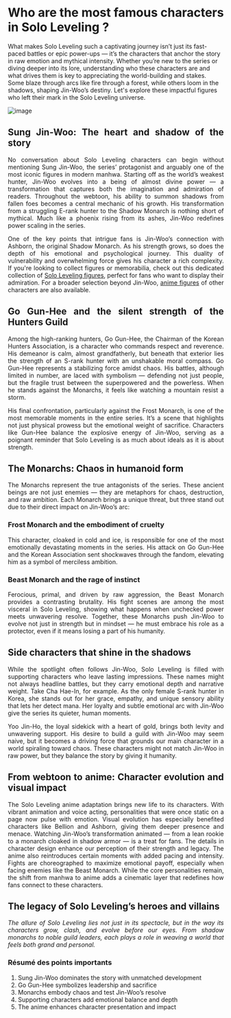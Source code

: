 # Who are the most famous characters in Solo Leveling ?

What makes Solo Leveling such a captivating journey isn’t just its fast-paced battles or epic power-ups — it’s the characters that anchor the story in raw emotion and mythical intensity. Whether you’re new to the series or diving deeper into its lore, understanding who these characters are and what drives them is key to appreciating the world-building and stakes. Some blaze through arcs like fire through a forest, while others loom in the shadows, shaping Jin-Woo’s destiny. Let's explore these impactful figures who left their mark in the Solo Leveling universe.</b></p>

![image](https://github.com/user-attachments/assets/9400906f-92ab-47cd-99e2-97836b086c33)

<h2 style="text-align: justify;">Sung Jin-Woo: The heart and shadow of the story</h2>
<p style="text-align: justify;">No conversation about Solo Leveling characters can begin without mentioning Sung Jin-Woo, the series’ protagonist and arguably one of the most iconic figures in modern manhwa. Starting off as the world’s weakest hunter, Jin-Woo evolves into a being of almost divine power — a transformation that captures both the imagination and admiration of readers. Throughout the webtoon, his ability to summon shadows from fallen foes becomes a central mechanic of his growth. His transformation from a struggling E-rank hunter to the Shadow Monarch is nothing short of mythical. Much like a phoenix rising from its ashes, Jin-Woo redefines power scaling in the series.</p>
<p style="text-align: justify;">One of the key points that intrigue fans is Jin-Woo’s connection with Ashborn, the original Shadow Monarch. As his strength grows, so does the depth of his emotional and psychological journey. This duality of vulnerability and overwhelming force gives his character a rich complexity. If you're looking to collect figures or memorabilia, check out this dedicated collection of <a href="https://anime-figures-store.com/collections/figure-solo-leveling">Solo Leveling figures</a>, perfect for fans who want to display their admiration. For a broader selection beyond Jin-Woo, <a href="https://anime-figures-store.com/">anime figures</a> of other characters are also available.</p>

<h2 style="text-align: justify;">Go Gun-Hee and the silent strength of the Hunters Guild</h2>
<p style="text-align: justify;">Among the high-ranking hunters, Go Gun-Hee, the Chairman of the Korean Hunters Association, is a character who commands respect and reverence. His demeanor is calm, almost grandfatherly, but beneath that exterior lies the strength of an S-rank hunter with an unshakable moral compass. Go Gun-Hee represents a stabilizing force amidst chaos. His battles, although limited in number, are laced with symbolism — defending not just people, but the fragile trust between the superpowered and the powerless. When he stands against the Monarchs, it feels like watching a mountain resist a storm.</p>
<p style="text-align: justify;">His final confrontation, particularly against the Frost Monarch, is one of the most memorable moments in the entire series. It’s a scene that highlights not just physical prowess but the emotional weight of sacrifice. Characters like Gun-Hee balance the explosive energy of Jin-Woo, serving as a poignant reminder that Solo Leveling is as much about ideals as it is about strength.</p>

<h2 style="text-align: justify;">The Monarchs: Chaos in humanoid form</h2>
<p style="text-align: justify;">The Monarchs represent the true antagonists of the series. These ancient beings are not just enemies — they are metaphors for chaos, destruction, and raw ambition. Each Monarch brings a unique threat, but three stand out due to their direct impact on Jin-Woo’s arc:</p>

<h3 style="text-align: justify;">Frost Monarch and the embodiment of cruelty</h3>
<p style="text-align: justify;">This character, cloaked in cold and ice, is responsible for one of the most emotionally devastating moments in the series. His attack on Go Gun-Hee and the Korean Association sent shockwaves through the fandom, elevating him as a symbol of merciless ambition.</p>

<h3 style="text-align: justify;">Beast Monarch and the rage of instinct</h3>
<p style="text-align: justify;">Ferocious, primal, and driven by raw aggression, the Beast Monarch provides a contrasting brutality. His fight scenes are among the most visceral in Solo Leveling, showing what happens when unchecked power meets unwavering resolve. Together, these Monarchs push Jin-Woo to evolve not just in strength but in mindset — he must embrace his role as a protector, even if it means losing a part of his humanity.</p>

<h2 style="text-align: justify;">Side characters that shine in the shadows</h2>
<p style="text-align: justify;">While the spotlight often follows Jin-Woo, Solo Leveling is filled with supporting characters who leave lasting impressions. These names might not always headline battles, but they carry emotional depth and narrative weight. Take Cha Hae-In, for example. As the only female S-rank hunter in Korea, she stands out for her grace, empathy, and unique sensory ability that lets her detect mana. Her loyalty and subtle emotional arc with Jin-Woo give the series its quieter, human moments.</p>
<p style="text-align: justify;">Yoo Jin-Ho, the loyal sidekick with a heart of gold, brings both levity and unwavering support. His desire to build a guild with Jin-Woo may seem naive, but it becomes a driving force that grounds our main character in a world spiraling toward chaos. These characters might not match Jin-Woo in raw power, but they balance the story by giving it humanity.</p>

<h2 style="text-align: justify;">From webtoon to anime: Character evolution and visual impact</h2>
<p style="text-align: justify;">The Solo Leveling anime adaptation brings new life to its characters. With vibrant animation and voice acting, personalities that were once static on a page now pulse with emotion. Visual evolution has especially benefited characters like Bellion and Ashborn, giving them deeper presence and menace. Watching Jin-Woo’s transformation animated — from a lean rookie to a monarch cloaked in shadow armor — is a treat for fans. The details in character design enhance our perception of their strength and legacy. The anime also reintroduces certain moments with added pacing and intensity. Fights are choreographed to maximize emotional payoff, especially when facing enemies like the Beast Monarch. While the core personalities remain, the shift from manhwa to anime adds a cinematic layer that redefines how fans connect to these characters.</p>

<h2 style="text-align: justify;">The legacy of Solo Leveling’s heroes and villains</h2>
<p style="text-align: justify;"><i>The allure of Solo Leveling lies not just in its spectacle, but in the way its characters grow, clash, and evolve before our eyes. From shadow monarchs to noble guild leaders, each plays a role in weaving a world that feels both grand and personal.</i></p>

<h3 style="text-align: justify;">Résumé des points importants</h3>
<ol>
 	<li style="text-align: justify;">Sung Jin-Woo dominates the story with unmatched development</li>
 	<li style="text-align: justify;">Go Gun-Hee symbolizes leadership and sacrifice</li>
 	<li style="text-align: justify;">Monarchs embody chaos and test Jin-Woo’s resolve</li>
 	<li style="text-align: justify;">Supporting characters add emotional balance and depth</li>
 	<li style="text-align: justify;">The anime enhances character presentation and impact
